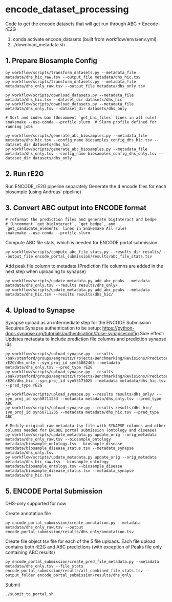 # encode_dataset_processing
Code to get the encode datasets that will get run through ABC + Encode-rE2G


1. conda activate encode_datasets (built from workflow/envs/env.yml)
2. ./download_metadata.sh

## 1. Prepare Biosample Config
```
py workflow/scripts/transform_datasets.py --metadata_file metadata/dhs_hic_raw.tsv --output_file metadata/dhs_hic.tsv
py workflow/scripts/transform_datasets.py --metadata_file metadata/dhs_only_raw.tsv --output_file metadata/dhs_only.tsv

py workflow/scripts/download_datasets.py --metadata_file metadata/dhs_hic.tsv --dataset_dir datasets/dhs_hic
py workflow/scripts/download_datasets.py --metadata_file metadata/dhs_only.tsv --dataset_dir datasets/dhs_only

# Sort and index bam (Uncomment `get_bai_files` lines in all rule)
snakemake --use-conda --profile slurm  # Slurm profile defined for running jobs

py workflow/scripts/generate_abc_biosamples.py --metadata_file metadata/dhs_hic.tsv --config_name biosamples_config_dhs_hic.tsv --dataset_dir datasets/dhs_hic
py workflow/scripts/generate_abc_biosamples.py --metadata_file metadata/dhs_only.tsv --config_name biosamples_config_dhs_only.tsv --dataset_dir datasets/dhs_only
```

## 2. Run rE2G
Run ENCODE_rE2G pipeline separately 
Generate the 4 encode files for each biosample (using Andreas' pipeline)

## 3. Convert ABC output into ENCODE format
```
# reformat the prediction files and generate bigInteract and bedpe
# (Uncomment `get_bigInteract`, `get_bedpe`, and `get_candidate_elements` lines in Snakemake All rule)
snakemake --use-conda --profile slurm 
```

Compute ABC file stats, which is needed for ENCODE portal submission
```
py workflow/scripts/compute_abc_file_stats.py --results_dir results/ --output_file encode_portal_submission/results/abc_file_stats.tsv
```

Add peak file column to metadata (Prediction file columns are added in the next step when uploading to synapse)
```
py workflow/scripts/update_metadata.py add_abc_peaks --metadata metadata/dhs_only.tsv --results results/dhs_only/
py workflow/scripts/update_metadata.py add_abc_peaks --metadata metadata/dhs_hic.tsv --results results/dhs_hic/
```

## 4. Upload to Synapse
Synapse upload as an intermediate step for the ENCODE Submission 
Requires Synapse authentication to be setup: https://python-docs.synapse.org/tutorials/authentication/#use-synapseconfig
Side effect: Updates metadata to include prediction file columns and prediction synapse ids
```
py workflow/scripts/upload_synapse.py --results /oak/stanford/groups/engreitz/Projects/Benchmarking/Revisions/Predictors/ENCODE-rE2G/dhs_only --syn_proj_id syn55082465 --metadata metadata/dhs_only.tsv --pred_type rE2G
py workflow/scripts/upload_synapse.py --results /oak/stanford/groups/engreitz/Projects/Benchmarking/Revisions/Predictors/ENCODE-rE2G/dhs_hic --syn_proj_id syn55173025 --metadata metadata/dhs_hic.tsv --pred_type rE2G

py workflow/scripts/upload_synapse.py --results results/dhs_only/ --syn_proj_id syn58711253 --metadata metadata/dhs_only.tsv --pred_type ABC
py workflow/scripts/upload_synapse.py --results results/dhs_hic/ --syn_proj_id syn58711235 --metadata metadata/dhs_hic.tsv --pred_type ABC

# Modify original raw metadata tsv file with SYNAPSE columns and other columns needed for ENCODE portal submission (ontology and disease)
py workflow/scripts/update_metadata.py update_orig --orig_metadata metadata/dhs_only_raw.tsv --biosample_ontology metadata/biosample_ontology.tsv --biosample_disease metadata/biosample_disease_status.tsv --metadata_synapse metadata/dhs_only.tsv 
py workflow/scripts/update_metadata.py update_orig --orig_metadata metadata/dhs_hic_raw.tsv --biosample_ontology metadata/biosample_ontology.tsv --biosample_disease metadata/biosample_disease_status.tsv --metadata_synapse metadata/dhs_hic.tsv
```


## 5. ENCODE Portal Submission
DHS-only supported for now

Create annotation file
```
py encode_portal_submission/create_annotation.py --metadata metadata/dhs_only_raw.tsv --output encode_portal_submission/results/dhs_only/annotation.tsv
```

Create file object tsv file for each of the 5 file uploads. Each file upload contains both rE2G and ABC predictions (with exception of Peaks file only containing ABC results)
```
py encode_portal_submission/create_pred_file_metadata.py --metadata metadata/dhs_only.tsv --file_stats encode_portal_submission/results/all_combined_file_stats.tsv --output_folder encode_portal_submission/results/dhs_only
```

Submit
```
./submit_to_portal.sh
```
